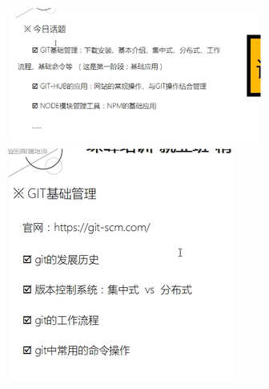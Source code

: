 ![image-20200909190535012](image-20200909190535012.png)



![image-20200909190615214](image-20200909190615214.png)



